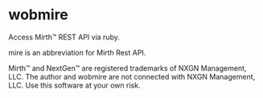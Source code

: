 # wobmire

Access Mirth:tm: REST API via ruby.

mire is an abbreviation for Mirth Rest API.

Mirth:tm: and NextGen:tm: are registered trademarks of NXGN Management, LLC. The author and wobmire are not connected with NXGN Management, LLC. Use this software at your own risk.

